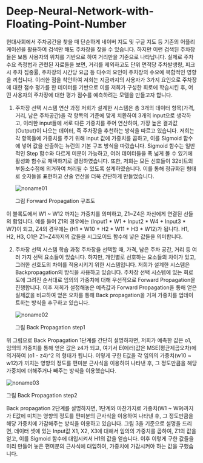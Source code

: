 # Deep-Neural-Network-with-Floating-Point-Number

현대사회에서 주차공간을 찾을 때 단순하게 네이버 지도 및 구글 지도 등 기존의 어플리케이션을 활용하여 검색만 해도 주차장을 찾을 수 있습니다. 하지만 이런 검색된 주차장들은 보통 사용자의 위치를 기반으로 하여 거리만을 기준으로 나타납니다. 실제로 주차 수요 측정법과 관련된 자료들을 보면, 거리를 제외하고도 단위 면적당 주차발생량, 피크시 주차 집중률, 주차장의 시간당 요금 등 다수의 요인이 주차장의 수요에 복합적인 영향을 끼칩니다. 이러한 점을 착안하여 저희는 지금까지의 사용자가 3가지 요인으로 주차장에 대한 점수 평가를 한 데이터를 기반으로 이를 저희가 구성한 회로에 학습시킨 후, 어떤 사용자의 주차장에 대한 평가 점수를 예측하려는 모델을 만들고자 합니다.

1. 주차장 선택 시스템 연산 과정
 저희가 설계한 시스템은 총 3개의 데이터 항목(가격, 거리, 남은 주차공간)을 각 항목의 기준에 맞게 치환하여 3개의 input으로 생각하고, 이러한 input들에 서로 다른 가중치를 주어 연산하여, 가장 높은 결과값(Output)이 나오는 데이터, 즉 주차장을 추천하는 방식을 따르고 있습니다. 
 저희는 각 항목들에 가중치를 주기 위해 input 값에 가중치를 곱하고, 이를 Sigmoid 함수에 넣어 값을 산출하는 뉴런의 기본 구조 방식을 따랐습니다. Sigmoid 함수는 일반적인 Step 함수와 다르게 미분이 가능하고, 여러 데이터들을 폭 넓게 볼 수 있기에 활성화 함수로 채택하기로 결정하였습니다. 또한, 저희는 모든 신호들이 32비트의 부동소수점에 의거하여 처리될 수 있도록 설계하였습니다. 이를 통해 정규화된 형태로 숫자들을 표현하고 산술 연산을 더욱 간단하게 만들었습니다.

   ![noname01](https://user-images.githubusercontent.com/88180151/215572145-60c56281-e650-4543-b86f-bf2c86bff460.png)

   그림  Forward Propagation 구조도


 이 블록도에서 W1 ~ W12 까지는 가중치를 의미하고, Z1~Z4은 자신에게 연결된 선들의 합입니다. 예를 들어 Z1의 경우에는 (Input1 * W1 + Input2 * W4 + Input3 * W7)이 되고, Z4의 경우에는 (H1 * W10 + H2 * W11 + H3 * W12)가 됩니다. H1, H2, H3, O1은 Z1~Z4까지의 값들을 시그모이드 함수에 넣은 값들을 의미합니다.




2. 주차장 선택 시스템 학습 과정
 주차장을 선택할 때, 가격, 남은 주차 공간, 거리 등 여러 가지 선택 요소들이 있습니다. 하지만, 개인별로 선호하는 요소들의 차이가 있고, 그러한 선호도의 차이를 적용시키기 위한 시스템입니다.
 저희가 설계한 시스템은 Backpropagation의 방식을 사용하고 있습니다. 주차장 선택 시스템에 있는 회로도에 그려진 순서대로 임의의 가중치에 대해 우선적으로 Forward Propagation을 진행합니다. 이후 저희가 설정해놓은 예측값과 Forward Propagation을 통해 얻은 실제값을 비교하여 얻은 오차를 통해 Back propagation을 거쳐 가중치를 업데이트하는 방식을 추구하고 있습니다.

   ![noname02](https://user-images.githubusercontent.com/88180151/215572254-5f28ab59-af8d-401c-bca1-be60ab54810e.png)

   그림  Back Propagation step1
 

 위 그림으로 Back Propagation 1단계를 간단히 설명하자면, 저희가 예측한 값은 o1, 임의의 가중치를 통해 얻은 값은 z4가 되고, 여기서 E(에러)값은 MSE(평균제곱오차)에 의거하여 (o1 - z4)^2 의 형태가 됩니다. 이렇게 구한 E값을 각 임의의 가중치(w10 ~ w12)가 끼치는 영향의 정도를 편미분 근사식을 이용하여 나타낸 후, 그 정도만큼을 해당 가중치에 더해주거나 빼주는 방식을 이용했습니다.  

   ![noname03](https://user-images.githubusercontent.com/88180151/215572314-20e7a0b6-c6cf-4e99-a873-190df93472d9.png)

   그림  Back Propagation step2


 Back propagation 2단계를 설명하자면, 1단계와 마찬가지로 가중치(W1 ~ W9)까지가 E값에 미치는 영향의 정도를 편미분의 근사식을 이용하여 나타낸 후, 그 정도만큼을 해당 가중치에 가감해주는 방식을 이용하고 있습니다. 그림 3을 기준으로 설명을 드리면, 데이터 셋에 있는 Input값 X1, X2, X3에 대해서 임의의 가중치를 곱하여, Z1의 값을 얻고, 이를 Sigmoid 함수에 대입시켜서 H1의 값을 얻습니다. 이후 이렇게 구한 값들을 미리 만들어 놓은 편미분의 근사식에 대입하여, 가중치에 가감시켜야 하는 값을 구했습니다.
